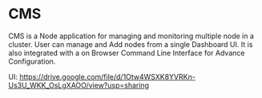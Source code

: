 # CMS
CMS is a Node application for managing and monitoring multiple node in a cluster. 
User can manage and Add nodes from a single Dashboard UI.
It is also integrated with a on Browser Command Line Interface for Advance Configuration.

UI:  https://drive.google.com/file/d/1Otw4WSXK8YVRKn-Us3U_WKK_OsLgXAOO/view?usp=sharing
